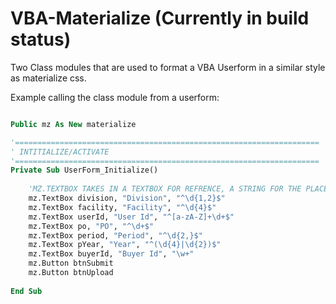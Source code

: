 # VBA-Materialize (Currently in build status)
Two Class modules that are used to format a VBA Userform in a similar style as materialize css. 


Example calling the class module from a userform:

```vb

Public mz As New materialize

'====================================================================
' INTITIALIZE/ACTIVATE
'====================================================================
Private Sub UserForm_Initialize()
    
    'MZ.TEXTBOX TAKES IN A TEXTBOX FOR REFRENCE, A STRING FOR THE PLACEHOLDER, AND A REGULAR EXPRESSION FOR VALIDATION
    mz.TextBox division, "Division", "^\d{1,2}$"
    mz.TextBox facility, "Facility", "^\d{4}$"
    mz.TextBox userId, "User Id", "^[a-zA-Z]+\d+$"
    mz.TextBox po, "PO", "^\d+$"
    mz.TextBox period, "Period", "^\d{2,}$"
    mz.TextBox pYear, "Year", "^(\d{4}|\d{2})$"
    mz.TextBox buyerId, "Buyer Id", "\w+"
    mz.Button btnSubmit
    mz.Button btnUpload
    
End Sub

```
